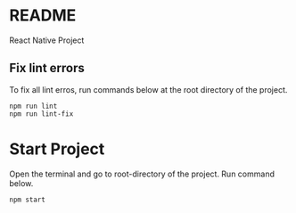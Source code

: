 # README 
React Native Project

## Fix lint errors
To fix all lint erros, run commands below at the root directory of the project.
``` 
npm run lint
npm run lint-fix
```

# Start Project
Open the terminal and go to root-directory of the project.
Run command below.
```
npm start

```